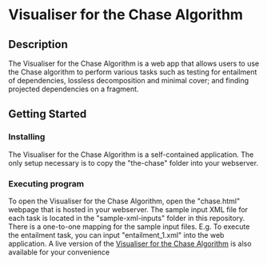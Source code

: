 # Visualiser for the Chase Algorithm

## Description

The Visualiser for the Chase Algorithm is a web app that allows users to use the Chase 
algorithm to perform various tasks such as testing for entailment of dependencies, 
lossless decomposition and minimal cover; and finding projected dependencies on a fragment.

## Getting Started

### Installing

The Visualiser for the Chase Algorithm is a self-contained application. The only setup necessary 
is to copy the "the-chase" folder into your webserver.

### Executing program

To open the Visualiser for the Chase Algorithm, open the "chase.html" webpage that is hosted in 
your webserver. The sample input XML file for each task is located in the "sample-xml-inputs" folder 
in this repository. There is a one-to-one mapping for the sample input files. E.g. To execute the 
entailment task, you can input "entailment_1.xml" into the web application. A live version of the
[Visualiser for the Chase Algorithm](https://wz-chan.github.io/) is also available for your convenience
